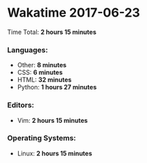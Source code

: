 # Wakatime 2017-06-23

Time Total: **2 hours 15 minutes**

### Languages:
- Other: **8 minutes** 
- CSS: **6 minutes** 
- HTML: **32 minutes** 
- Python: **1 hours 27 minutes** 

### Editors:
- Vim: **2 hours 15 minutes** 

### Operating Systems:
- Linux: **2 hours 15 minutes** 

